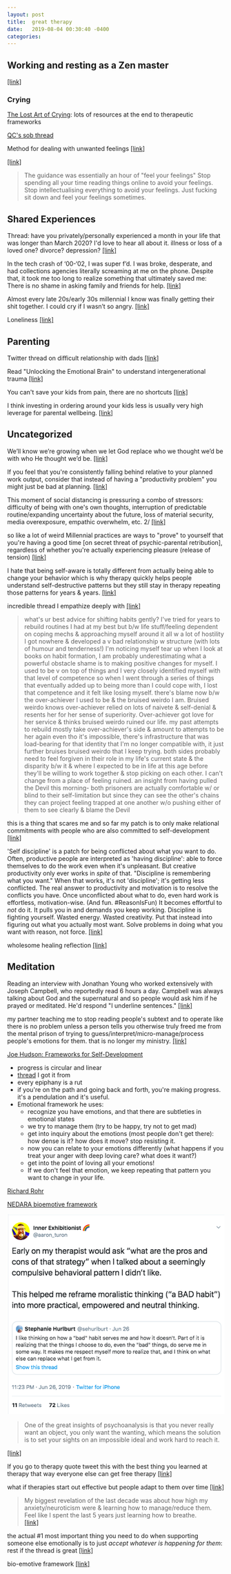 ```yaml
---
layout: post
title:  great therapy
date:   2019-08-04 00:30:40 -0400
categories:
---
```

## Working and resting as a Zen master
[[link]](https://twitter.com/thichnhathanh/status/1240526071046516737)


### Crying
[The Lost Art of Crying](https://nibrasi.co.uk/the-lost-art-of-crying): lots of resources at the end to therapeutic frameworks

[QC's sob thread](https://twitter.com/QiaochuYuan/status/1246952231963742208)   

Method for dealing with unwanted feelings [[link]](https://twitter.com/FioraAeterna/status/1200908347026788352)

[[link]](https://twitter.com/JasnaTod/status/1244745365083041793)
> The guidance was essentially an hour of  "feel your feelings" Stop spending all your time reading things online to avoid your feelings. Stop intellectualising everything to avoid your feelings. Just fucking sit down and feel your feelings sometimes.

## Shared Experiences
Thread: have you privately/personally experienced a month in your life that was longer than March 2020? I'd love to hear all about it. illness or loss of a loved one? divorce? depression? [[link]](https://twitter.com/visakanv/status/1244581602723676160)

In the tech crash of ‘00-‘02, I was super f’d. I was broke, desperate, and had collections agencies literally screaming at me on the phone. Despite that, it took me too long to realize something that ultimately saved me: There is no shame in asking family and friends for help. [[link]](https://twitter.com/sacca/status/1245757410905489408)

Almost every late 20s/early 30s millennial I know was finally getting their shit together. I could cry if I wasn’t so angry. [[link]](https://twitter.com/JayElHarris/status/1245458636123619330)

Loneliness [[link]](https://twitter.com/selentelechia/status/1246635414976262145)


## Parenting
Twitter thread on difficult relationship with dads [[link]](https://twitter.com/AJA_Cortes/status/1241744666627674112)

Read "Unlocking the Emotional Brain" to understand intergenerational trauma [[link]](https://twitter.com/QiaochuYuan/status/1184593604620107776)

You can't save your kids from pain, there are no shortcuts [[link]](https://twitter.com/maiab/status/1244104502359339008)

I think investing in ordering around your kids less is usually very high leverage for parental wellbeing. [[link]](https://twitter.com/diviacaroline/status/1251238932609503232)

## Uncategorized

We’ll know we’re growing when we let God replace who we thought we’d be with who He thought we’d be. [[link]](https://twitter.com/bobgoff/status/1232678065664184320)

If you feel that you're consistently falling behind relative to your planned work output, consider that instead of having a "productivity problem" you might just be bad at planning. [[link]](https://twitter.com/economeager/status/1252942946363674627)

This moment of social distancing is pressuring a combo of stressors: difficulty of being with one's own thoughts, interruption of predictable routine/expanding uncertainty about the future, loss of material security, media overexposure, empathic overwhelm, etc. 2/ [[link]](https://twitter.com/jaysunkei/status/1242302919703179264)


so like a lot of weird Millennial practices are ways to "prove" to yourself that you're having a good time [on secret threat of psychic-parental retribution], regardless of whether you're actually experiencing pleasure (release of tension) [[link]](https://twitter.com/qorprate/status/1252040449235341316)

I hate that being self-aware is totally different from actually being able to change your behavior which is why therapy quickly helps people understand self-destructive patterns but they still stay in therapy repeating those patterns for years & years. [[link]](https://twitter.com/noampomsky/status/1243177628179337217)

incredible thread I empathize deeply with [[link]](https://twitter.com/maybegray/status/1248244744292950027)
> what's ur best advice for shifting habits gently? I've tried for years to rebuild routines I had at my best but b/w life stuff/feeling dependent on coping mechs & approaching myself around it all w a lot of hostility I got nowhere & developed a v bad relationship w structure (with lots of humour and tenderness!) I'm noticing myself tear up when I look at books on habit formation, I am probably underestimating what a powerful obstacle shame is to making positive changes for myself. I used to be v on top of things and I very closely identified myself with that level of competence so when I went through a series of things that eventually added up to being more than I could cope with, I lost that competence and it felt like losing myself. there's blame now b/w the over-achiever I used to be & the bruised weirdo I am. Bruised weirdo knows over-achiever relied on lots of naivete & self-denial & resents her for her sense of superiority. Over-achiever got love for her service & thinks bruised weirdo ruined our life. my past attempts to rebuild mostly take over-achiever's side & amount to attempts to be her again even tho it's impossible, there's infrastructure that was load-bearing for that identity that I'm no longer compatible with, it just further bruises bruised weirdo that I keep trying. both sides probably need to feel forgiven in their role in my life's current state & the disparity b/w it & where I expected to be in life at this age before they'll be willing to work together & stop picking on each other. I can't change from a place of feeling ruined. an insight from having pulled the Devil this morning- both prisoners are actually comfortable w/ or blind to their self-limitation but since they can see the other's chains they can project feeling trapped at one another w/o pushing either of them to see clearly & blame the Devil

this is a thing that scares me and so far my patch is to only make relational commitments with people who are also committed to self-development [[link]](https://twitter.com/QiaochuYuan/status/1249331901854175234)

'Self discipline' is a patch for being conflicted about what you want to do.
Often, productive people are interpreted as 'having discipline': able to force themselves to do the work even when it's unpleasant. But creative productivity only ever works in *spite* of that. "Discipline is remembering what you want." When that works, it's not 'discipline'; it's getting less conflicted. The real answer to productivity and motivation is to resolve the conflicts you have. Once unconflicted about what to do, even hard work is effortless, motivation-wise. (And fun. #ReasonIsFun) It becomes effortful to *not* do it. It pulls you in and demands you keep working. Discipline is fighting yourself. Wasted energy. Wasted creativity. Put that instead into figuring out what you actually most want. Solve problems in doing what you want with reason, not force. [[link]](https://twitter.com/reasonisfun/status/1047765669415211009)

wholesome healing reflection [[link]](https://twitter.com/FioraAeterna/status/1251192107655507968)


## Meditation

Reading an interview with Jonathan Young who worked extensively with Joseph Campbell, who reportedly read 6 hours a day. Campbell was always talking about God and the supernatural and so people would ask him if he prayed or meditated. He'd respond "I underline sentences." [[link]](https://twitter.com/thejessicadore/status/1248763441369591809)

my partner teaching me to stop reading people's subtext and to operate like there is no problem unless a person tells you otherwise truly freed me from the mental prison of trying to guess/interpret/micro-manage/process people's emotions for them. that is no longer my ministry. [[link]](https://twitter.com/hawillisdc/status/1243697413497462786)




[Joe Hudson: Frameworks for Self-Development](https://www.youtube.com/watch?v=VyEoQy4rcBw)
- progress is circular and linear
- [thread](https://twitter.com/msutherl/status/1237453582665789440) I got it from
- every epiphany is a rut
- if you're on the path and going back and forth, you're making progress. it's a pendulation and it's useful.  
- Emotional framework he uses:
    - recognize you have emotions, and that there are subtleties in emotional states
    - we try to manage them (try to be happy, try not to get mad)
    - get into inquiry about the emotions (most people don't get there): how dense is it? how does it move? stop resisting it.  
    - now you can relate to your emotions differently (what happens if you treat your anger with deep loving care? what does it want?)
    - get into the point of loving all your emotions!
    - If we don't feel that emotion, we keep repeating that pattern you want to change in your life.


[Richard Rohr](https://cac.org/richard-rohr/richard-rohr-ofm/)

[NEDARA bioemotive framework](https://bioemotiveframework.com/wp-content/uploads/woocommerce_uploads/2017/07/Nedera-Guidebook.pdf)

![bad habits](/assets/img/great-therapy.png)

>One of the great insights of psychoanalysis is that you never really want an object, you only want the wanting, which means the solution is to set your sights on an impossible ideal and work hard to reach it.

[[link]](https://thelastpsychiatrist.com/2013/05/dove.html?ck_subscriber_id=334907275)


If you go to therapy quote tweet this with the best thing you learned at therapy that way everyone else can get free therapy [[link]](https://twitter.com/CarolineMoss/status/1198748131556499456)

what if therapies start out effective but people adapt to them over time
[[link]](https://twitter.com/QiaochuYuan/status/1198017215083073536)

>My biggest revelation of the last decade was about how high my anxiety/neuroticism were & learning how to manage/reduce them. Feel like I spent the last 5 years just learning how to breathe.  
[[link]](https://twitter.com/cigardubey/status/1213844958144290817)

the actual #1 most important thing you need to do when supporting someone else emotionally is to just *accept whatever is happening for them*: rest if the thread is great
[[link]](https://twitter.com/QiaochuYuan/status/1221970041345724416)

bio-emotive framework [[link]](https://bioemotiveframework.com/)
